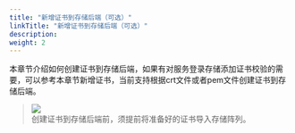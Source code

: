 ```yaml
---
title: "新增证书到存储后端（可选）"
linkTitle: "新增证书到存储后端（可选）"
description: 
weight: 2
---
```


本章节介绍如何创建证书到存储后端，如果有对服务登录存储添加证书校验的需要，可以参考本章节新增证书，当前支持根据crt文件或者pem文件创建证书到存储后端。

>![](/css-docs/public_sys-resources/zh-cn/icon-notice.gif)  
>创建证书到存储后端前，须提前将准备好的证书导入存储阵列。





